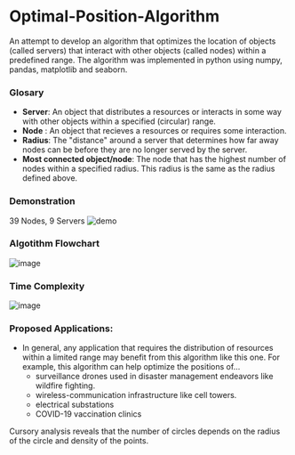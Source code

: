 # Optimal-Position-Algorithm
An attempt to develop an algorithm that optimizes the location of objects (called servers) that interact with other objects (called nodes) within a predefined range. The algorithm was implemented in python using numpy, pandas, matplotlib and seaborn.

### Glosary
- **Server**: An object that distributes a resources or interacts in some way with other objects within a specified (circular) range.
- **Node**  : An object that recieves a resources or requires some interaction.
- **Radius**: The "distance" around a server that determines how far away nodes can be before they are no longer served by the server.
- **Most connected object/node**: The node that has the highest number of nodes within a specified radius. This radius is the same as the radius defined above.   

### Demonstration
39 Nodes, 9 Servers 
![demo](https://user-images.githubusercontent.com/40518057/116802534-80c9bb80-aae1-11eb-8928-5a5c08189049.gif)

### Algotithm Flowchart
![image](https://user-images.githubusercontent.com/40518057/116802184-f97b4880-aade-11eb-98a5-99431f8338b0.png)

### Time Complexity
![image](https://user-images.githubusercontent.com/40518057/116802219-38a99980-aadf-11eb-9631-43a4c6e392e5.png)

### Proposed Applications:
- In general, any application that requires the distribution of resources within a limited range may benefit from this algorithm like this one. For example, this algorithm can help optimize the positions of…
  - surveillance drones used in disaster management endeavors like wildfire fighting.
  - wireless-communication infrastructure like cell towers.
  - electrical substations
  - COVID-19 vaccination clinics

Cursory analysis reveals that the number of circles depends on the radius of the circle and density of the points.

